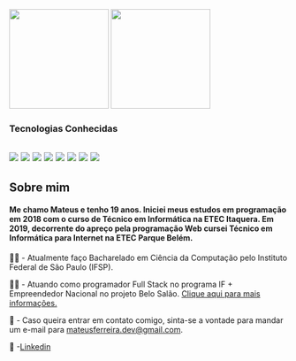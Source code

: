 
<!--
**MateusSantosF/MateusSantosF** is a ✨ _special_ ✨ repository because its `README.md` (this file) appears on your GitHub profile.
-->
<div>
<img height = "180em" src="https://github-readme-stats.vercel.app/api?username=MateusSantosF&count_private=true&show_icons=true&theme=dracula"/>
<img height = "180em" src ="https://github-readme-stats.vercel.app/api/top-langs/?username=MateusSantosF&layout=compact&langs_count=6&theme=dracula"/>
</div>
<h3>Tecnologias Conhecidas</h3> 
<h2>
	<img src = "https://img.shields.io/badge/Java-ED8B00?style=for-the-badge&logo=java&logoColor=white">
	<img src= "https://img.shields.io/badge/SQLite-07405E?style=for-the-badge&logo=sqlite&logoColor=white">
	<img src="https://img.shields.io/badge/MariaDB-003545?style=for-the-badge&logo=mariadb&logoColor=white">
	<img = src = "https://img.shields.io/badge/.NET-512BD4?style=for-the-badge&logo=dotnet&logoColor=white">
	<img = src = "https://img.shields.io/badge/Git-F05032?style=for-the-badge&logo=git&logoColor=white">
	<img src = "https://img.shields.io/badge/HTML5-E34F26?style=for-the-badge&logo=html5&logoColor=white">
	<img src="https://img.shields.io/badge/CSS3-1572B6?style=for-the-badge&logo=css3&logoColor=white">
	<img src = "https://img.shields.io/badge/JavaScript-F7DF1E?style=for-the-badge&logo=javascript&logoColor=black">
</h2>
<h2>Sobre mim</h2>
<h4>Me chamo Mateus e tenho 19 anos. Iniciei meus estudos em programação em 2018 com o curso de Técnico em Informática na ETEC Itaquera. Em 2019, decorrente do apreço pela programação Web cursei Técnico em Informática para Internet na ETEC Parque Belém.</h4>	

:man_student: - Atualmente faço Bacharelado em Ciência da Computação pelo Instituto Federal de São Paulo (IFSP). 

:technologist: - Atuando como programador Full Stack no programa IF + Empreendedor Nacional no projeto Belo Salão. [Clique aqui para mais informações.](https://www.sbv.ifsp.edu.br/component/content/article/67-noticias-publicadas/pagina-inicial/comunicados/1023-programa-if-empreendedor-nacional-seleciona-projeto-em-s%C3%A3o-jo%C3%A3o-da-boa-vista)  

:email: - Caso queira entrar em contato comigo, sinta-se a vontade para mandar um e-mail para mateusferreira.dev@gmail.com.

:briefcase: -[Linkedin](https://br.linkedin.com/in/mateusferreira-dev)



